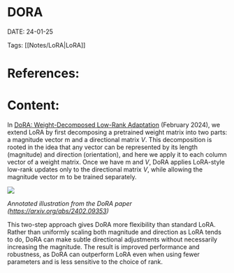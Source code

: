 
# DORA


DATE:  24-01-25


Tags: [[Notes/LoRA|LoRA]]

# References:




# Content:

In [DoRA: Weight-Decomposed Low-Rank Adaptation](https://arxiv.org/abs/2402.09353) (February 2024), we extend LoRA by first decomposing a pretrained weight matrix into two parts: a magnitude vector m and a directional matrix _V_. This decomposition is rooted in the idea that any vector can be represented by its length (magnitude) and direction (orientation), and here we apply it to each column vector of a weight matrix. Once we have m and _V_, DoRA applies LoRA-style low-rank updates only to the directional matrix _V_, while allowing the magnitude vector m to be trained separately.

![](https://substackcdn.com/image/fetch/w_1456,c_limit,f_auto,q_auto:good,fl_progressive:steep/https%3A%2F%2Fsubstack-post-media.s3.amazonaws.com%2Fpublic%2Fimages%2Fe39fff89-8c1b-4e06-80c9-f2ca375af019_1600x1165.png)


_Annotated illustration from the DoRA paper (https://arxiv.org/abs/2402.09353)_

This two-step approach gives DoRA more flexibility than standard LoRA. Rather than uniformly scaling both magnitude and direction as LoRA tends to do, DoRA can make subtle directional adjustments without necessarily increasing the magnitude. The result is improved performance and robustness, as DoRA can outperform LoRA even when using fewer parameters and is less sensitive to the choice of rank.


